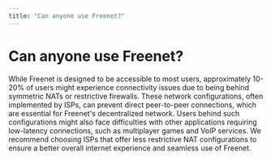 ```yaml
---
title: "Can anyone use Freenet?"
---
```


# Can anyone use Freenet?

While Freenet is designed to be accessible to most users, approximately
10-20% of users might experience connectivity issues due to being behind
symmetric NATs or restrictive firewalls. These network configurations,
often implemented by ISPs, can prevent direct peer-to-peer connections,
which are essential for Freenet\'s decentralized network. Users behind
such configurations might also face difficulties with other applications
requiring low-latency connections, such as multiplayer games and VoIP
services. We recommend choosing ISPs that offer less restrictive NAT
configurations to ensure a better overall internet experience and
seamless use of Freenet.
